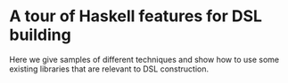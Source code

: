 

A tour of Haskell features for DSL building
===========================================

Here we give samples of different techniques and show how to use some
existing libraries that are relevant to DSL construction.
